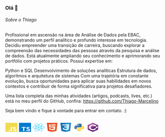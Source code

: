 ### Olá 👋


###### Sobre o Thiago

Profissional em ascensão na área de Análise de Dados pela EBAC, demonstrando um perfil analítico e profundo interesse em tecnologia. Decidiu empreender uma transição de carreira, buscando explorar a compreensão das necessidades das pessoas através da pesquisa e análise de dados. Está atualmente ampliando seu conhecimento e aprimorando seu portfólio com projetos práticos. Possui expertise em:

Python e SQL
Desenvolvimento de soluções analíticas
Estrutura de dados, algoritmos e arquitetura de sistemas
Com uma trajetória em constante evolução, busca oportunidades para aplicar suas habilidades em novos contextos e contribuir de forma significativa para projetos desafiadores.


Uma lista completa das minhas atividades (artigos, podcasts, lives, etc.) está no meu perfil do GitHub, confira: https://github.com/Thiago-Marcelino

Seja bem vindo e fique à vontade para entrar em contato. :)

<div style="display: inline_block"><br>
  <img align="center" alt="Rafa-Js" height="30" width="40" src="https://raw.githubusercontent.com/devicons/devicon/master/icons/javascript/javascript-plain.svg">
  <img align="center" alt="Rafa-Ts" height="30" width="40" src="https://raw.githubusercontent.com/devicons/devicon/master/icons/typescript/typescript-plain.svg">
  <img align="center" alt="Rafa-React" height="30" width="40" src="https://raw.githubusercontent.com/devicons/devicon/master/icons/react/react-original.svg">
  <img align="center" alt="Rafa-HTML" height="30" width="40" src="https://raw.githubusercontent.com/devicons/devicon/master/icons/html5/html5-original.svg">
  <img align="center" alt="Rafa-CSS" height="30" width="40" src="https://raw.githubusercontent.com/devicons/devicon/master/icons/css3/css3-original.svg">
  <img align="center" alt="Rafa-Python" height="30" width="40" src="https://raw.githubusercontent.com/devicons/devicon/master/icons/python/python-original.svg">
  <img align="center" alt="Rafa-Csharp" height="30" width="40" src="https://raw.githubusercontent.com/devicons/devicon/master/icons/csharp/csharp-original.svg">
</div>




